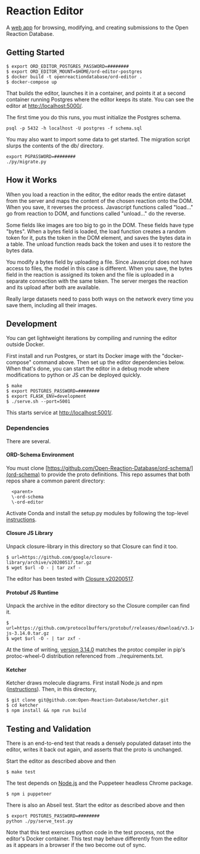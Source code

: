 # Reaction Editor

A [web app](https://editor.open-reaction-database.org/datasets) for browsing,
modifying, and creating submissions to the Open Reaction Database.

## Getting Started

```
$ export ORD_EDITOR_POSTGRES_PASSWORD=########
$ export ORD_EDITOR_MOUNT=$HOME/ord-editor-postgres
$ docker build -t openreactiondatabase/ord-editor .
$ docker-compose up
```
That builds the editor, launches it in a container, and points it at a second
container running Postgres where the editor keeps its state. You can see the
editor at [http://localhost:5000/](http://localhost:5000).

The first time you do this runs, you must initialize the Postgres schema.
```
psql -p 5432 -h localhost -U postgres -f schema.sql
```
You may also want to import some data to get started. The migration script
slurps the contents of the db/ directory.
```
export PGPASSWORD=########
./py/migrate.py
```

## How it Works

When you load a reaction in the editor, the editor reads the entire dataset
from the server and maps the content of the chosen reaction onto the DOM. When
you save, it reverses the process. Javascript functions called "load..." go
from reaction to DOM, and functions called "unload..." do the reverse.

Some fields like images are too big to go in the DOM. These fields have type
"bytes". When a bytes field is loaded, the load function creates a random token
for it, puts the token in the DOM element, and saves the bytes data in a table.
The unload function reads back the token and uses it to restore the bytes data.

You modify a bytes field by uploading a file. Since Javascript does not have
access to files, the model in this case is different. When you save, the bytes
field in the reaction is assigned its token and the file is uploaded in a
separate connection with the same token. The server merges the reaction and its
upload after both are available.

Really large datasets need to pass both ways on the network every time you save
them, including all their images.

## Development

You can get lightweight iterations by compiling and running the editor outside
Docker.

First install and run Postgres, or start its Docker image with the
"docker-compose" command above. Then set up the editor dependencies below. When
that's done, you can start the editor in a debug mode where modifications to
python or JS can be deployed quickly.
```
$ make
$ export POSTGRES_PASSWORD=########
$ export FLASK_ENV=development
$ ./serve.sh --port=5001
```
This starts service at [http://localhost:5001/](http://localhost:5001/).

### Dependencies

There are several.

#### ORD-Schema Environment

You must clone
[https://github.com/Open-Reaction-Database/ord-schema/](ord-schema) to provide
the proto definitions. This repo assumes that both repos share a common parent
directory:
```
  <parent>
  \-ord-schema
  \-ord-editor
```

Activate Conda and install the setup.py modules by following the top-level
[instructions](https://github.com/Open-Reaction-Database/ord-schema/blob/main/README.md).

#### Closure JS Library

Unpack closure-library in this directory so that Closure can find it too.
```
$ url=https://github.com/google/closure-library/archive/v20200517.tar.gz
$ wget $url -O - | tar zxf -
```
The editor has been tested with [Closure
v20200517](https://github.com/google/closure-library/releases/).

#### Protobuf JS Runtime

Unpack the archive in the editor directory so the Closure compiler can find it.
```
$ url=https://github.com/protocolbuffers/protobuf/releases/download/v3.14.0/protobuf-js-3.14.0.tar.gz
$ wget $url -O - | tar zxf -
```
At the time of writing, [version
3.14.0](https://github.com/protocolbuffers/protobuf/releases/tag/v3.14.0)
matches the protoc compiler in pip's protoc-wheel-0 distribution referenced
from ../requirements.txt.

#### Ketcher

Ketcher draws molecule diagrams. First install Node.js and npm
([instructions](https://nodejs.org/en/download/)). Then, in this directory,
```
$ git clone git@github.com:Open-Reaction-Database/ketcher.git
$ cd ketcher
$ npm install && npm run build
```

## Testing and Validation

There is an end-to-end test that reads a densely populated dataset into the
editor, writes it back out again, and asserts that the proto is unchanged.

Start the editor as described above and then
```
$ make test
```

The test depends on [Node.js](https://nodejs.org/en/download/) and the
Puppeteer headless Chrome package.
```
$ npm i puppeteer
```

There is also an Abseil test. Start the editor as described above and then
```
$ export POSTGRES_PASSWORD=########
python ./py/serve_test.py
```
Note that this test exercises python code in the test process, not the editor's
Docker container. This test may behave differently from the editor as it
appears in a browser if the two become out of sync.

